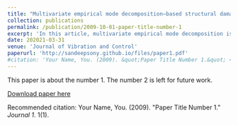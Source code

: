 ```yaml
---
title: "Multivariate empirical mode decomposition–based structural damage localization using limited sensors"
collection: publications
permalink: /publication/2009-10-01-paper-title-number-1
excerpt: 'In this article, multivariate empirical mode decomposition is proposed for damage localization in structures using limited measurements. Multivariate empirical mode decomposition is first used to decompose the acceleration responses into their mono-component modal responses. The major contributing modal responses are then used to evaluate the modal energy for the respective modes. A damage localization feature is proposed by calculating the percentage difference in the modal energies of damaged and undamaged structures, followed by the determination of the threshold value of the feature. The feature of the specific sensor location exceeding the threshold value is finally used to identify the location of structural damage. The proposed method is validated using a suite of numerical and full-scale studies. The validation is further explored using various limited measurement cases for evaluating the feasibility of using a fewer number of sensors to enable cost-effective structural health monitoring. The results show the capability of the proposed method in identifying as minimal as 2% change in global modal parameters of structures, outperforming the existing time–frequency methods to delineate such minor global damage.'
date: 202021-03-31
venue: 'Journal of Vibration and Control'
paperurl: 'http://sandeepsony.github.io/files/paper1.pdf'
#citation: 'Your Name, You. (2009). &quot;Paper Title Number 1.&quot; <i>Journal 1</i>. 1(1).'
---
```

This paper is about the number 1. The number 2 is left for future work.

[Download paper here](http://sandeepsony.github.io/files/paper1.pdf)

Recommended citation: Your Name, You. (2009). "Paper Title Number 1." <i>Journal 1</i>. 1(1).